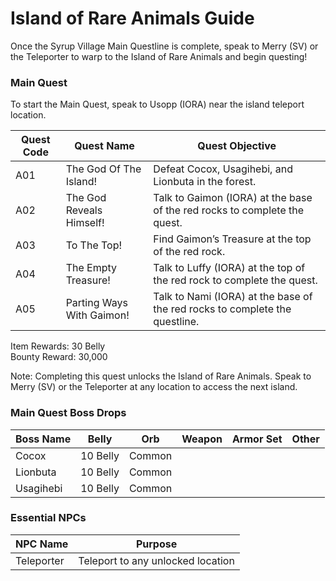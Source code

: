 # Island of Rare Animals Guide

Once the Syrup Village Main Questline is complete, speak to Merry (SV) or the Teleporter to warp to the Island of Rare Animals and begin questing!

### Main Quest

To start the Main Quest, speak to Usopp (IORA) near the island teleport location.

| Quest Code| Quest Name                | Quest Objective|
|-----------|-----------                |-----------|
| A01       | The God Of The Island!    |Defeat Cocox, Usagihebi, and Lionbuta in the forest.|
| A02       | The God Reveals Himself!  |Talk to Gaimon (IORA) at the base of the red rocks to complete the quest.|
| A03       | To The Top!               |Find Gaimon’s Treasure at the top of the red rock.|
| A04       | The Empty Treasure!       |Talk to Luffy (IORA) at the top of the red rock to complete the quest.|
| A05       | Parting Ways With Gaimon! |Talk to Nami (IORA) at the base of the red rocks to complete the questline.|

Item Rewards: 30 Belly<br>
Bounty Reward: 30,000

Note: Completing this quest unlocks the Island of Rare Animals. Speak to Merry (SV) or the Teleporter at any location to access the next island.

### Main Quest Boss Drops

| Boss Name | Belly     | Orb       | Weapon    | Armor Set | Other     |
|-----------|-----------|-----------|-----------|-----------|-----------|
| Cocox     | 10 Belly  | Common    |           |           |           |
| Lionbuta  | 10 Belly  | Common    |           |           |           |
| Usagihebi | 10 Belly  | Common    |           |           |           |

### Essential NPCs

| NPC Name         | Purpose                            |
|-------------     |-----------                         |
| Teleporter       | Teleport to any unlocked location  |